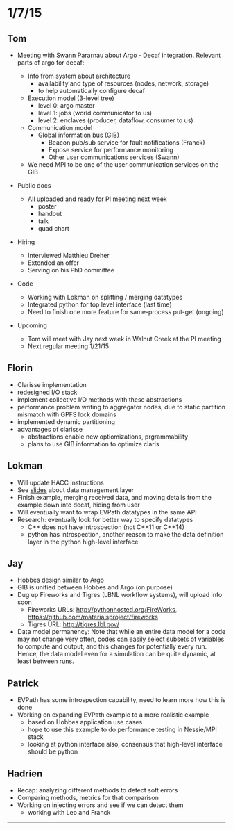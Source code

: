 # 1/7/15

## Tom

- Meeting with Swann Pararnau about Argo - Decaf integration. Relevant parts of argo for decaf:
    - Info from system about architecture
        - availability and type of resources (nodes, network, storage)
        - to help automatically configure decaf
    - Execution model (3-level tree)
        - level 0: argo master
        - level 1: jobs (world communicator to us)
        - level 2: enclaves (producer, dataflow, consumer to us)
    - Communication model
        - Global information bus (GIB)
            - Beacon pub/sub service for fault notifications (Franck)
            - Expose service for performance monitoring
            - Other user communications services (Swann)
    - We need MPI to be one of the user communication services on the GIB

- Public docs
    - All uploaded and ready for PI meeting next week
        - poster
        - handout
        - talk
        - quad chart

- Hiring
    - Interviewed Matthieu Dreher
    - Extended an offer
    - Serving on his PhD committee

- Code
    - Working with Lokman on splitting / merging datatypes
    - Integrated python for top level interface (last time)
    - Need to finish one more feature for same-process put-get (ongoing)

- Upcoming
    - Tom will meet with Jay next week in Walnut Creek at the PI meeting
    - Next regular meeting 1/21/15

## Florin

- Clarisse implementation
- redesigned I/O stack
- implement collective I/O methods with these abstractions
- performance problem writing to aggregator nodes, due to static partition mismatch with GPFS lock domains
- implemented dynamic partitioning
- advantages of clarisse
    - abstractions enable new optiomizations, prgrammability
    - plans to use GIB information to optimize claris

## Lokman

- Will update HACC instructions
- See [slides](../../individual-docs/lokman/lokman-slides-010715.pdf) about data management layer
- Finish example, merging received data, and moving details from the example down into decaf, hiding from user
- Will eventually want to wrap EVPath datatypes in the same API
- Research: eventually look for better way to specify datatypes
    - C++ does not have introspection (not C++11 or C++14)
    - python has introspection, another reason to make the data definition layer in the python high-level interface

## Jay

- Hobbes design similar to Argo
- GIB is unified between Hobbes and Argo (on purpose)
- Dug up Fireworks and Tigres (LBNL workflow systems), will upload info soon
    - Fireworks URLs:  http://pythonhosted.org/FireWorks, https://github.com/materialsproject/fireworks
    - Tigres URL: http://tigres.lbl.gov/
- Data model permanency: Note that while an entire data model for a code may not change very often, codes can easily select subsets of variables to compute and output, and this changes for potentially every run. Hence, the data model even for a simulation can be quite dynamic, at least between runs.

## Patrick

- EVPath has some introspection capability, need to learn more how this is done
- Working on expanding EVPath example to a more realistic example
    - based on Hobbes application use cases
    - hope to use this example to do performance testing in Nessie/MPI stack
    - looking at python interface also, consensus that high-level interface should be python

## Hadrien

- Recap: analyzing different methods to detect soft errors
- Comparing methods, metrics for that comparison
- Working on injecting errors and see if we can detect them
     - working with Leo and Franck

----------------------------
